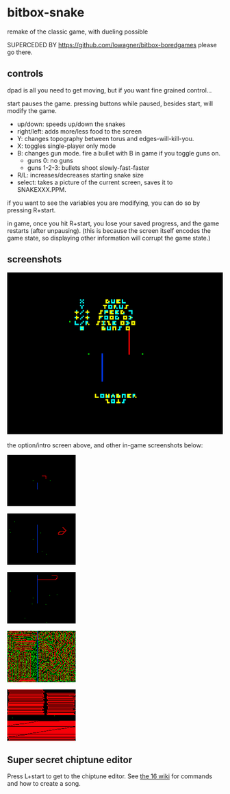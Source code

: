# bitbox-snake
remake of the classic game, with dueling possible

SUPERCEDED BY https://github.com/lowagner/bitbox-boredgames
please go there.


## controls

dpad is all you need to get moving, but if you want fine grained control...

start pauses the game.  pressing buttons while paused, besides start, will modify the game.
* up/down:  speeds up/down the snakes
* right/left:  adds more/less food to the screen
* Y:  changes topography between torus and edges-will-kill-you.
* X:  toggles single-player only mode
* B:  changes gun mode.  fire a bullet with B in game if you toggle guns on.
  * guns 0:  no guns
  * guns 1-2-3:  bullets shoot slowly-fast-faster
* R/L:  increases/decreases starting snake size
* select:  takes a picture of the current screen, saves it to SNAKEXXX.PPM.

if you want to see the variables you are modifying, you can do so by pressing R+start.

in game, once you hit R+start, you lose your saved progress, and the game restarts 
(after unpausing).  (this is because the screen itself encodes the game state, so 
displaying other information will corrupt the game state.)

## screenshots

![option screen](https://raw.githubusercontent.com/lowagner/bitbox-snake/master/snake986.png)

the option/intro screen above, and other in-game screenshots below:

![in game action](https://raw.githubusercontent.com/lowagner/bitbox-snake/master/snake383.png)

![in game action](https://raw.githubusercontent.com/lowagner/bitbox-snake/master/snake593.png)

![in game action](https://raw.githubusercontent.com/lowagner/bitbox-snake/master/snake747.png)

![in game action](https://raw.githubusercontent.com/lowagner/bitbox-snake/master/snake001.png)

![in game action](https://raw.githubusercontent.com/lowagner/bitbox-snake/master/snake885.png)

## Super secret chiptune editor

Press L+start to get to the chiptune editor.  See
[the 16 wiki](https://github.com/makapuf/bitbox/wiki/Palette-16-Tile-Editor)
for commands and how to create a song.
